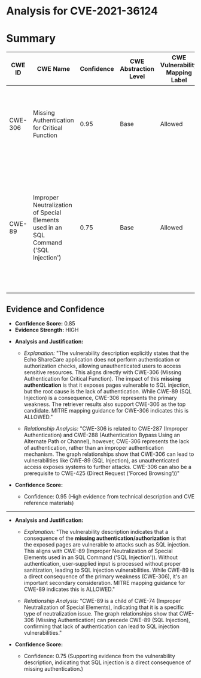 # Analysis for CVE-2021-36124

# Summary
| CWE ID | CWE Name | Confidence | CWE Abstraction Level | CWE Vulnerability Mapping Label | CWE-Vulnerability Mapping Notes |
|---|---|---|---|---|---|
| CWE-306 | Missing Authentication for Critical Function | 0.95 | Base | Allowed | Primary CWE: The product does not perform any authentication for functionality that requires a provable user identity. |
| CWE-89 | Improper Neutralization of Special Elements used in an SQL Command ('SQL Injection') | 0.75 | Base | Allowed | Secondary CWE: The product constructs all or part of an SQL command using externally-influenced input, but it does not neutralize or incorrectly neutralizes special elements. |

## Evidence and Confidence

*   **Confidence Score:** 0.85
*   **Evidence Strength:** HIGH

- **Analysis and Justification:**
  - *Explanation:* "The vulnerability description explicitly states that the Echo ShareCare application does not perform authentication or authorization checks, allowing unauthenticated users to access sensitive resources. This aligns directly with CWE-306 (Missing Authentication for Critical Function). The impact of this **missing authentication** is that it exposes pages vulnerable to SQL injection, but the root cause is the lack of authentication. While CWE-89 (SQL Injection) is a consequence, CWE-306 represents the primary weakness. The retriever results also support CWE-306 as the top candidate. MITRE mapping guidance for CWE-306 indicates this is ALLOWED."
  
  - *Relationship Analysis:* "CWE-306 is related to CWE-287 (Improper Authentication) and CWE-288 (Authentication Bypass Using an Alternate Path or Channel), however, CWE-306 represents the lack of authentication, rather than an improper authentication mechanism. The graph relationships show that CWE-306 can lead to vulnerabilities like CWE-89 (SQL Injection), as unauthenticated access exposes systems to further attacks. CWE-306 can also be a prerequisite to CWE-425 (Direct Request ('Forced Browsing'))"

- **Confidence Score:**
  - Confidence: 0.95 (High evidence from technical description and CVE reference materials)

---

- **Analysis and Justification:**
  - *Explanation:* "The vulnerability description indicates that a consequence of the **missing authentication/authorization** is that the exposed pages are vulnerable to attacks such as SQL injection. This aligns with CWE-89 (Improper Neutralization of Special Elements used in an SQL Command ('SQL Injection')). Without authentication, user-supplied input is processed without proper sanitization, leading to SQL injection vulnerabilities. While CWE-89 is a direct consequence of the primary weakness (CWE-306), it's an important secondary consideration. MITRE mapping guidance for CWE-89 indicates this is ALLOWED."

  - *Relationship Analysis:* "CWE-89 is a child of CWE-74 (Improper Neutralization of Special Elements), indicating that it is a specific type of neutralization issue. The graph relationships show that CWE-306 (Missing Authentication) can precede CWE-89 (SQL Injection), confirming that lack of authentication can lead to SQL injection vulnerabilities."

- **Confidence Score:**
  - Confidence: 0.75 (Supporting evidence from the vulnerability description, indicating that SQL injection is a direct consequence of missing authentication.)